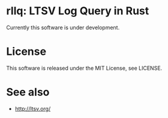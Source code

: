 rllq: LTSV Log Query in Rust
============================

Currently this software is under development.

# License

This software is released under the MIT License, see LICENSE.

# See also

- http://ltsv.org/
